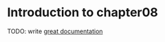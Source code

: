 # Introduction to chapter08

TODO: write [great documentation](http://jacobian.org/writing/what-to-write/)
